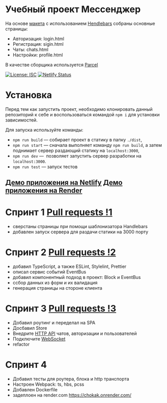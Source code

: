 # Учебный проект Мессенджер

На основе [макета](https://www.figma.com/file/jF5fFFzgGOxQeB4CmKWTiE) с использованием [Hendlebars](https://handlebarsjs.com/) собраны основные страницы:

- Авторизация: login.html
- Регистрация: sigin.html
- Чаты: chats.html
- Настройки: profile.html

В качестве сборщика используется [Parcel](https://parceljs.org)

[![License: ISC](https://img.shields.io/badge/License-ISC-blue.svg)](https://opensource.org/licenses/ISC)
[![Netlify Status](https://api.netlify.com/api/v1/badges/7ce4e61c-536a-41cf-8279-7aa6d4181323/deploy-status)](https://magnificent-stroopwafel-546831.netlify.app/messenger)

# Установка

Перед тем как запустить проект, необходимо клонировать данный репозиторий к себе и воспользоваться командой `npm i` для установки зависимостей.

Для запуска используйте команды:

- `npm run build` — собирает проект в статику в папку `./dist`,
- `npm run start` — сначала выполняет команду `npm run build`, а затем поднимает сервер раздающий статику на `localhost:3000`,
- `npm run dev` —  позволяет запустить сервер разработки на `localhost:3000`.
- `npm run test` — запуск тестов

[Демо приложения на Netlify](https://magnificent-stroopwafel-546831.netlify.app)
[Демо приложения на Render](https://chokak.onrender.com/)
---

# Спринт 1 [Pull requests !1](https://github.com/boorav4ik/middle.messenger.praktikum.yandex/pull/1)

- сверстаны страницы при помощи шаблонизатора Handlebars
- добавлен запуск сервера для раздачи статики на 3000 порту

# Спринт 2 [Pull requests !2](https://github.com/boorav4ik/middle.messenger.praktikum.yandex/pull/2)

- добавил TypeScript, а также ESLint, Stylelint, Prettier
- описал сервис событий EventBus
- добавил компонентный подход в проект: Block и EventBus
- cсбор данных из форм и их валидация
- генерация страницы на стороне клиента

# Спринт 3 [Pull requests !3](https://github.com/boorav4ik/middle.messenger.praktikum.yandex/pull/4)

- Добавил роутинг и переделал на SPA
- Досбавил Store
- Внедрите [HTTP API](https://ya-praktikum.tech/api/v2/swagger/#/) чатов, авторизации и пользователей
- Подключите [WebSocket](https://ya-praktikum.tech/api/v2/openapi/ws)
- refactor

# Спринт 4
  - Добавил тесты для роутера, блока и http транспорта
  - Настроен Webpack: ts, hbs, pcss
  - Добавлен Dockerfile
  - задеплоен на render.com https://chokak.onrender.com/
